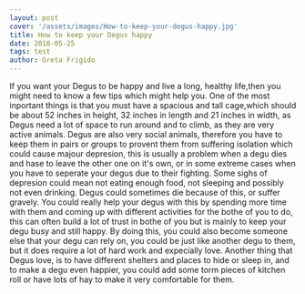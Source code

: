 ```yaml
---
layout: post
cover: '/assets/images/How-to-keep-your-degus-happy.jpg'
title: How to keep your Degus happy
date: 2018-05-25
tags: test
author: Greta Frigido
---
```


If you want your Degus to be happy and live a long, healthy life,then you might need to know a few tips which might help you.
One of the most inportant things is that you must have a spacious and tall cage,which should be about 52 inches in height, 32 inches in length and 21 inches in width, as Degus need a lot of space to run around and to climb, as they are very active animals. 
Degus are also very social animals, therefore you have to keep them in pairs or groups to provent them from suffering isolation which could cause majour depresion, this is usually a problem when a degu dies and hase to leave the other one on it's own, or in some extreme cases when you have to seperate your degus due to their fighting. Some sighs of depresion could mean not eating enough food, not sleeping and possibly not even drinking. Degus could sometimes die because of this, or suffer gravely.
You could really help your degus with this by spending more time with them and coming up with different activities for the bothe of you to do, this can often build a lot of trust in bothe of you but is mainly to keep your degu busy and still happy. By doing this, you could also become someone else that your degu can rely on, you could be just like another degu to them, but it does require a lot of hard work and expecially love. 
Another thing that Degus love, is to have different shelters and places to hide or sleep in, and to make a degu even happier, you could add some torm pieces of kitchen roll or have lots of hay to make it very comfortable for them.
